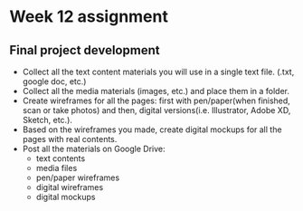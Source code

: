 # Week 12 assignment

## Final project development

- Collect all the text content materials you will use in a single text file. (.txt, google doc, etc.)
- Collect all the media materials (images, etc.) and place them in a folder.
- Create wireframes for all the pages: first with pen/paper(when finished, scan or take photos) and then, digital versions(i.e. Illustrator, Adobe XD, Sketch, etc.).
- Based on the wireframes you made, create digital mockups for all the pages with real contents.
- Post all the materials on Google Drive:
  - text contents
  - media files
  - pen/paper wireframes
  - digital wireframes
  - digital mockups
